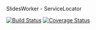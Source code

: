 
SlidesWorker - ServiceLocator

[![Build Status](https://travis-ci.org/SlidesWorker/ServiceLocator.png?branch=master)](https://travis-ci.org/SlidesWorker/ServiceLocator)
[![Coverage Status](https://coveralls.io/repos/SlidesWorker/ServiceLocator/badge.png)](https://coveralls.io/r/SlidesWorker/ServiceLocator)

